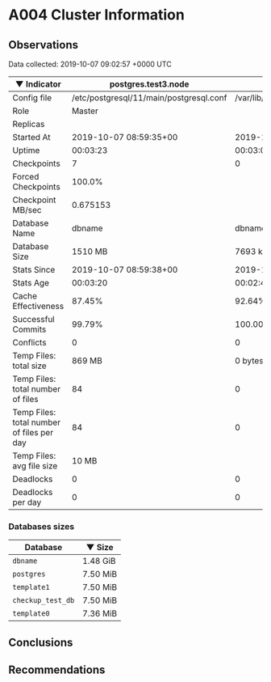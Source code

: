 # A004 Cluster Information #

## Observations ##
Data collected: 2019-10-07 09:02:57 +0000 UTC  

|&#9660;&nbsp;Indicator | postgres.test3.node | postgres.test1.node | postgres.test2.node |
|--------|-------|-------- |-------- |
|Config file |/etc/postgresql/11/main/postgresql.conf|/var/lib/postgresql/11/data1/postgresql.conf|/var/lib/postgresql/11/data2/postgresql.conf|
|Role |Master|<no value>|<no value>|
|Replicas ||<no value>|<no value>|
|Started At |2019-10-07&nbsp;08:59:35+00|2019-10-07 08:59:42+00|2019-10-07 08:59:45+00|
|Uptime |00:03:23|00:03:05|00:03:07|
|Checkpoints |7|0|0|
|Forced Checkpoints |100.0%|<no value>|<no value>|
|Checkpoint MB/sec |0.675153|<no value>|<no value>|
|Database Name |dbname|dbname|dbname|
|Database Size |1510&nbsp;MB|7693 kB|7717 kB|
|Stats Since |2019-10-07&nbsp;08:59:38+00|2019-10-07 09:00:04+00|2019-10-07 09:00:04+00|
|Stats Age |00:03:20|00:02:43|00:02:48|
|Cache Effectiveness |87.45%|92.64%|92.64%|
|Successful Commits |99.79%|100.00%|100.00%|
|Conflicts |0|0|0|
|Temp Files: total size |869&nbsp;MB|0 bytes|0 bytes|
|Temp Files: total number of files |84|0|0|
|Temp Files: total number of files per day |84|0|0|
|Temp Files: avg file size |10&nbsp;MB|<no value>|<no value>|
|Deadlocks |0|0|0|
|Deadlocks per day |0|0|0|


### Databases sizes ###

| Database | &#9660;&nbsp;Size |
|----------|--------|
| `dbname` | 1.48&nbsp;GiB |
| `postgres` | 7.50&nbsp;MiB |
| `template1` | 7.50&nbsp;MiB |
| `checkup_test_db` | 7.50&nbsp;MiB |
| `template0` | 7.36&nbsp;MiB |


## Conclusions ##


## Recommendations ##

